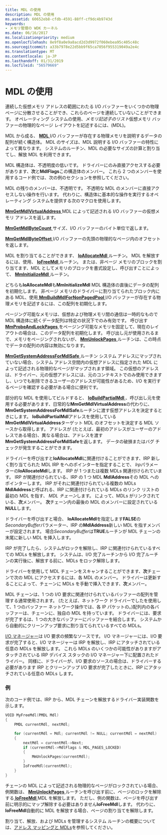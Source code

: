 ```yaml
---
title: MDL の使用
description: MDL の使用
ms.assetid: 60652eb8-cfdb-4591-88ff-cf9dc4b9743d
keywords:
- メモリ管理の WDK カーネル
ms.date: 06/16/2017
ms.localizationpriority: medium
ms.openlocfilehash: 8e9f8a0e9a8acd2d3d9972f060ebea95c405c48c
ms.sourcegitcommit: a33b7978e22d5bb9f65ca7056f955319049a2e4c
ms.translationtype: MT
ms.contentlocale: ja-JP
ms.lasthandoff: 01/31/2019
ms.locfileid: "56579669"
---
```

# <a name="using-mdls"></a>MDL の使用


連続した仮想メモリ アドレスの範囲にわたる I/O バッファーをいくつかの物理ページに分散させることができ、これらのページを連続していないことができます。 オペレーティング システムの使用、*メモリ記述子のリスト*仮想メモリ バッファーの物理的なページ レイアウトを記述するには、(MDL)。

MDL から成る、 [ **MDL** ](https://msdn.microsoft.com/library/windows/hardware/ff554414) I/O バッファーが存在する物理メモリを説明するデータの配列が続く構造体。 MDL のサイズは、MDL 説明する I/O バッファーの特性によって異なります。 システムのルーチン、MDL の必要なサイズの計算と割り当てし、解放 MDL を利用できます。

MDL 構造体は、不透明度の低いです。 ドライバーにのみ直接アクセスする必要があります、**次**と**MdlFlags**この構造体のメンバー。 これら 2 つのメンバーを使用するコード例では、次の例のセクションを参照してください。

MDL の残りのメンバーは、不透明です。 不透明な MDL のメンバーに直接アクセスしない操作を行います。 代わりに、構造体に基本的な操作を実行するオペレーティング システムを提供する次のマクロを使用します。

[**MmGetMdlVirtualAddress** ](https://msdn.microsoft.com/library/windows/hardware/ff554539) MDL によって記述される I/O バッファーの仮想メモリ アドレスを返します。

[**MmGetMdlByteCount** ](https://msdn.microsoft.com/library/windows/hardware/ff554530)サイズ、I/O バッファーのバイト単位で返します。

[**MmGetMdlByteOffset** ](https://msdn.microsoft.com/library/windows/hardware/ff554533) I/O バッファーの先頭の物理的なページ内のオフセットを返します。

MDL を割り当てることができます、 [ **IoAllocateMdl** ](https://msdn.microsoft.com/library/windows/hardware/ff548263)ルーチン。 MDL を解放するには、使用、 [ **IoFreeMdl** ](https://msdn.microsoft.com/library/windows/hardware/ff549126)ルーチン。 または、非ページ メモリのブロックを割り当てます、MDL としてメモリのブロックを書式設定し、呼び出すことによって、 [ **MmInitializeMdl** ](https://msdn.microsoft.com/library/windows/hardware/ff554568)ルーチン。

どちらも**IoAllocateMdl**も**MmInitializeMdl** MDL 構造体の直後にデータの配列を初期化します。 非ページ メモリのドライバーに割り当てられたブロック内にある MDL、使用[ **MmBuildMdlForNonPagedPool** ](https://msdn.microsoft.com/library/windows/hardware/ff554498) I/O バッファーが存在する物理メモリを記述するには、この配列を初期化します。

ページング可能なメモリは、仮想および物理メモリ間の通信は一時的なもので MDL 構造体に続くデータ配列は特定の状況下でのみ有効です。 呼び出す[ **MmProbeAndLockPages** ](https://msdn.microsoft.com/library/windows/hardware/ff554664)をページング可能なメモリを固定して、現在のレイアウトの場合は、このデータ配列を初期化します。 呼び出し元が使用されるまで、メモリをページングされないが、 [ **MmUnlockPages** ](https://msdn.microsoft.com/library/windows/hardware/ff556381)ルーチンは、この時点でデータの配列の内容は無効になります。

[ **MmGetSystemAddressForMdlSafe** ](https://msdn.microsoft.com/library/windows/hardware/ff554559)ルーチン システム アドレスにマップされていない場合、システム アドレス空間内の仮想アドレスに指定された MDL によって記述される物理的なページがマップされます領域。 この仮想のアドレスは、ドライバー、元の仮想アドレスには、元のコンテキストでのみ使用できますし、いつでも削除できるユーザーのアドレスが可能性があるため、I/O を実行するページを確認する必要がある場合に便利です。

部分的な MDL を使用してビルドすると、 [ **IoBuildPartialMdl** ](https://msdn.microsoft.com/library/windows/hardware/ff548324) 、呼び出し元を使用する必要があります、日常的な**MmGetMdlVirtualAddress**の代わりに、 **MmGetSystemAddressForMdlSafe**ルーチンに渡す仮想アドレスを決定するときにします。 **IoBuildPartialMdl**アドレスを使用している**MmGetMdlVirtualAddress**ターゲット MDL のオフセットを決定する MDL ソースから取得します。 アドレスが (たとえば、最初のアドレスがユーザーのアドレスである場合)、異なる場合は、アドレスを渡す**MmGetSystemAddressForMdlSafe**を返します。 データの破損またはバグ チェックが発生することができます。

ドライバーを呼び出すと**IoAllocateMdl**に関連付けることができます、IRP 新しく割り当てられた MDL IRP をへのポインターを指定することで、 *Irp*パラメーターの**IoAllocateMdl**します。 IRP が 1 つまたは複数 MDLs 関連付けられています。 IRP が関連付けられている、IRP の 1 つ MDL **MdlAddress**その MDL へのポインターします。 IRP がそれに関連付けられている複数の MDLs **MdlAddress**と呼ばれる、IRP に関連付けられている MDLs のリンク リストの最初の MDL を指す、 *MDL チェーン*します。 によって、MDLs がリンクされている、**次**メンバー。 **次**チェーン内の最後の MDL のメンバーに設定されている**NULL**します。

ドライバーを呼び出すと場合、 **IoAllocateMdl**を指定します**FALSE**の*SecondaryBuffer*パラメーター、IRP の**MdlAddress**新しい MDL を指すメンバーが設定されます。 場合*SecondaryBuffer*は**TRUE**ルーチンが MDL チェーンの末尾に新しい MDL を挿入します。

IRP が完了したら、システムがロックを解除し、IRP に関連付けられているすべての MDLs を解放します。 システムは、I/O 完了ルーチンから I/O 完了ルーチンの実行後に、解放する前に、MDLs をロック解除します。

ドライバーを使用して MDL チェーンをスキャンすることができます、**次**チェーンで次の MDL にアクセスするには、各 MDL のメンバー。 ドライバーは更新することによって、チェーンに MDLs を手動で挿入できます、**次**メンバー。

MDL チェーンは、1 つの I/O 要求に関連付けられているバッファーの配列を管理する通常使用されます。 (たとえば、ネットワーク ドライバーでしたを使用して、1 つのバッファー ネットワーク操作では、各 IP パケットの。)配列内の各バッファーは、チェーンに、独自の MDL を持っています。 ドライバーには、要求が完了するは、1 つの大きなバッファーにバッファーを結合します。 システムから自動的にクリーンアップ要求に割り当てられているすべての MDLs。

[I/O マネージャー](windows-kernel-mode-i-o-manager.md)は I/O 要求の頻繁なソースです。 I/O マネージャーには、I/O 要求が完了すると、I/O マネージャーは IRP を解放し、IRP にアタッチされている任意の MDLs を解放します。 これら MDLs のいくつかの可能性がありますがアタッチされている IRP デバイス スタックの I/O マネージャー下に配置されたドライバー。 同様に、ドライバーが、I/O 要求のソースの場合は、ドライバーする必要があります IRP とクリーンアップ I/O 要求が完了したときに、IRP にアタッチされている任意の MDLs します。

### <a name="example"></a>例

次のコード例では、IRP から、MDL チェーンを解放するドライバー実装関数を示します。

```cpp
VOID MyFreeMdl(PMDL Mdl)
{
    PMDL currentMdl, nextMdl;

    for (currentMdl = Mdl; currentMdl != NULL; currentMdl = nextMdl) 
    {
        nextMdl = currentMdl->Next;
        if (currentMdl->MdlFlags & MDL_PAGES_LOCKED) 
        {
            MmUnlockPages(currentMdl);
        }
        IoFreeMdl(currentMdl);
    }
} 
```

チェーンの MDL によって記述される物理的なページがロックされている場合、例関数は、 [ **MmUnlockPages** ](https://msdn.microsoft.com/library/windows/hardware/ff556381)ルーチンを呼び出す前に、ページのロックを解除する[ **IoFreeMdl** ](https://msdn.microsoft.com/library/windows/hardware/ff549126) MDL を解放します。 ただし、例の関数は、ページを呼び出す前に明示的にマップ解除する必要はありません**IoFreeMdl**します。 代わりに、 **IoFreeMdl**自動的に MDL を解放する場合、ページの割り当てを解除します。

割り当て、解放、および MDLs を管理するシステム ルーチンの概要については、[アドレス マッピングと MDLs](https://msdn.microsoft.com/library/windows/hardware/ff540568)を参照してください。

 

 




